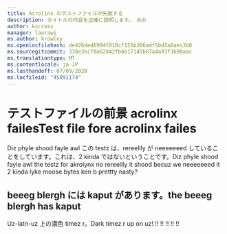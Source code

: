 ```yaml
---
title: Acrolinx のテストファイルが失敗する
description: タイトルの内容を正確に説明します。 duh
author: kccross
manager: laurawi
ms.author: krowley
ms.openlocfilehash: de426ded6984f018cf155b306adf5bd3a6aec3b8
ms.sourcegitcommit: 338e3bcf0a62842fbbb17145b67a4a93f3b90aac
ms.translationtype: MT
ms.contentlocale: ja-JP
ms.lasthandoff: 07/09/2020
ms.locfileid: "45091174"
---
```

# <a name="test-file-fore-acrolinx-failes"></a><span data-ttu-id="80568-104">テストファイルの前景 acrolinx failes</span><span class="sxs-lookup"><span data-stu-id="80568-104">Test file fore acrolinx failes</span></span>

<span data-ttu-id="80568-105">Diz phyle shood fayle awl この testz は、rereellly が neeeeeeed していることをしています。これは、2 kinda ではないということです。</span><span class="sxs-lookup"><span data-stu-id="80568-105">Diz phyle shood fayle awl the testz for akrolynx no rereellly it shood becuz we neeeeeeed it 2 kinda lyke moose bytes ken b prettty nasty?</span></span>

## <a name="the-beeeg-blergh-has-kaput"></a><span data-ttu-id="80568-106">beeeg blergh には kaput があります。</span><span class="sxs-lookup"><span data-stu-id="80568-106">the beeeg blergh has kaput</span></span>
<span data-ttu-id="80568-107">Uz-latn-uz 上の濃色 timez r。</span><span class="sxs-lookup"><span data-stu-id="80568-107">Dark timez r up on uz!</span></span> <span data-ttu-id="80568-108">!</span><span class="sxs-lookup"><span data-stu-id="80568-108">!</span></span> <span data-ttu-id="80568-109">!</span><span class="sxs-lookup"><span data-stu-id="80568-109">!</span></span> <span data-ttu-id="80568-110">!</span><span class="sxs-lookup"><span data-stu-id="80568-110">!</span></span> <span data-ttu-id="80568-111">!</span><span class="sxs-lookup"><span data-stu-id="80568-111">!</span></span> <span data-ttu-id="80568-112">!</span><span class="sxs-lookup"><span data-stu-id="80568-112">!</span></span>
